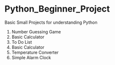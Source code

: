 # Python_Beginner_Project
Basic Small Projects for understanding Python 
1. Number Guessing Game
2. Basic Calculator
3. To Do List
4. Basic Calculator
5. Temperature Converter
6. Simple Alarm Clock
   
